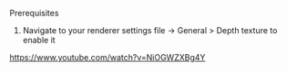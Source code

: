 Prerequisites

1) Navigate to your renderer settings file -> General > Depth texture to enable it



https://www.youtube.com/watch?v=NiOGWZXBg4Y